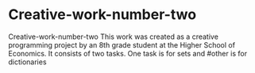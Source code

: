# Creative-work-number-two
Creative-work-number-two This work was created as a creative programming project by an 8th grade student at the Higher School of Economics. It consists of two tasks. One task is for sets and #other is for dictionaries
